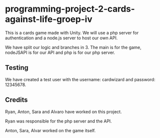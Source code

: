 # programming-project-2-cards-against-life-groep-iv

This is a cards game made with Unity. We will use a php server for authentication and a node.js server to host our own API.

We have split our logic and branches in 3. The main is for the game, nodeJSAPI is for our API and php is for our php server.


## Testing
We have created a test user with the username: cardwizard and password: 12345678.

## Credits
Ryan, Anton, Sara and Alvaro have worked on this project.

Ryan was responsible for the php server and the API.

Anton, Sara, Alvar worked on the game itself.


